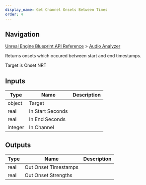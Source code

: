 ```yaml
---
display_name: Get Channel Onsets Between Times
order: 4
---
```

## Navigation

[Unreal Engine Blueprint API Reference](https://dev.epicgames.com/documentation/en-us/unreal-engine/BlueprintAPI) > [Audio Analyzer](https://dev.epicgames.com/documentation/en-us/unreal-engine/BlueprintAPI/AudioAnalyzer)

Returns onsets which occured between start and end timestamps.

Target is Onset NRT

## Inputs

| Type | Name | Description |
| --- | --- | --- |
| object | Target |  |
| real | In Start Seconds |  |
| real | In End Seconds |  |
| integer | In Channel |  |

## Outputs

| Type | Name | Description |
| --- | --- | --- |
| real | Out Onset Timestamps |  |
| real | Out Onset Strengths |  |
